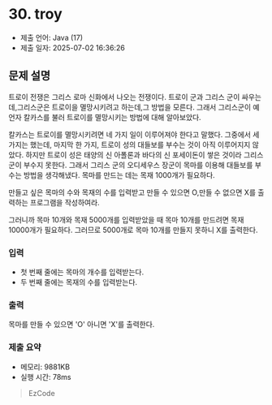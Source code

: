 # 30. troy
- 제출 언어: Java (17)
- 제출 일자: 2025-07-02 16:36:26

## 문제 설명

트로이 전쟁은 그리스 로마 신화에서 나오는 전쟁이다. 
트로이 군과 그리스 군이 싸우는데,그리스군은 트로이을 멸망시키려고 하는데,그 방법을 모른다. 
그래서 그리스군이 예언자 칼카스를 불러 트로이를 멸망시키는 방법에 대해 알아보았다.

칼카스는 트로이를 멸망시키려면 네 가지 일이 이루어져야 한다고 말했다. 
그중에서 세 가지는 했는데, 마지막 한 가지, 트로이 성의 대들보를 부수는 것이 아직 이루어지지 않았다.
하지만 트로이 성은 태양의 신 아폴론과 바다의 신 포세이돈이 쌓은 것이라 그리스 군이 부수지 못한다.
그래서 그리스 군의 오디세우스 장군이 목마를 이용해 대들보를 부수는 방법을 생각해냈다. 
목마를 만드는 데는 목재 1000개가 필요하다.

만들고 싶은 목마의 수와 목재의 수를 입력받고 만들 수 있으면 O,만들 수 없으면 X를 출력하는 프로그램을 작성하여라.

그러니까 목마 10개와 목재 5000개를 입력받았을 때 목마 10개를 만드려면 목재 10000개가 필요하다. 
그러므로 5000개로 목마 10개를 만들지 못하니 X를 출력한다.

### 입력
- 첫 번째 줄에는 목마의 개수를 입력받는다.
- 두 번째 줄에는 목재의 수를 입력받는다.

### 출력

목마를 만들 수 있으면 'O' 아니면 'X'를 출력한다.


### 제출 요약
- 메모리: 9881KB
- 실행 시간: 78ms

> EzCode
